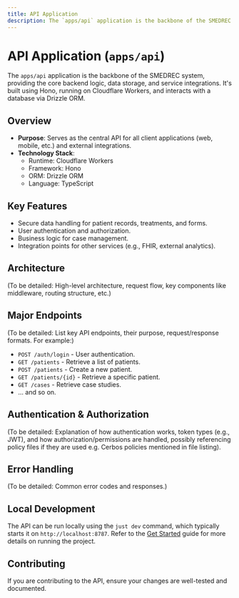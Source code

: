 ```yaml
---
title: API Application
description: The `apps/api` application is the backbone of the SMEDREC system, providing the core backend logic, data storage, and service integrations. It's built using Hono, running on Cloudflare Workers, and interacts with a database via Drizzle ORM.
---
```


# API Application (`apps/api`)

The `apps/api` application is the backbone of the SMEDREC system, providing the core backend logic, data storage, and service integrations. It's built using Hono, running on Cloudflare Workers, and interacts with a database via Drizzle ORM.

## Overview

- **Purpose**: Serves as the central API for all client applications (web, mobile, etc.) and external integrations.
- **Technology Stack**:
  - Runtime: Cloudflare Workers
  - Framework: Hono
  - ORM: Drizzle ORM
  - Language: TypeScript

## Key Features

- Secure data handling for patient records, treatments, and forms.
- User authentication and authorization.
- Business logic for case management.
- Integration points for other services (e.g., FHIR, external analytics).

## Architecture

(To be detailed: High-level architecture, request flow, key components like middleware, routing structure, etc.)

## Major Endpoints

(To be detailed: List key API endpoints, their purpose, request/response formats. For example:)

- `POST /auth/login` - User authentication.
- `GET /patients` - Retrieve a list of patients.
- `POST /patients` - Create a new patient.
- `GET /patients/{id}` - Retrieve a specific patient.
- `GET /cases` - Retrieve case studies.
- ... and so on.

## Authentication & Authorization

(To be detailed: Explanation of how authentication works, token types (e.g., JWT), and how authorization/permissions are handled, possibly referencing policy files if they are used e.g. Cerbos policies mentioned in file listing).

## Error Handling

(To be detailed: Common error codes and responses.)

## Local Development

The API can be run locally using the `just dev` command, which typically starts it on `http://localhost:8787`. Refer to the [Get Started](../get-started.md) guide for more details on running the project.

## Contributing

If you are contributing to the API, ensure your changes are well-tested and documented.

